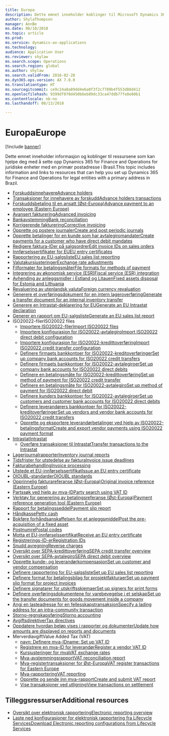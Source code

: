 ```yaml
---
title: Europa
description: Dette emnet inneholder koblinger til Microsoft Dynamics 365 for Finance and Operations-dokumentasjonsressurser for Europa.
author: ShylaThompson
manager: AnnBe
ms.date: 08/10/2018
ms.topic: article
ms.prod: 
ms.service: dynamics-ax-applications
ms.technology: 
audience: Application User
ms.reviewer: shylaw
ms.search.scope: Operations
ms.search.region: global
ms.author: shylaw
ms.search.validFrom: 2016-02-28
ms.dyn365.ops.version: AX 7.0.0
ms.translationtype: HT
ms.sourcegitcommit: ce9c24a0a89dd4e6a0f3f2c7789b4f553d88d412
ms.openlocfilehash: 9399df070d450b6eb89dc33ca47ddb77fe8e60b1
ms.contentlocale: nb-no
ms.lasthandoff: 08/13/2018

---
```


# <a name="europe"></a><span data-ttu-id="d3166-103">Europa</span><span class="sxs-lookup"><span data-stu-id="d3166-103">Europe</span></span> 

[!include [banner](../includes/banner.md)]

<span data-ttu-id="d3166-104">Dette emnet inneholder informasjon og koblinger til ressursene som kan hjelpe deg med å sette opp Dynamics 365 for Finance and Operations for juridiske enheter med en primær postadresse i Brasil.</span><span class="sxs-lookup"><span data-stu-id="d3166-104">This topic includes information and links to resources that can help you set up Dynamics 365 for Finance and Operations for legal entities with a primary address in Brazil.</span></span> 

- [<span data-ttu-id="d3166-105">Forskuddsinnehavere</span><span class="sxs-lookup"><span data-stu-id="d3166-105">Advance holders</span></span>](emea-advance-holders.md)
 - [<span data-ttu-id="d3166-106">Transaksjoner for innehavere av forskudd</span><span class="sxs-lookup"><span data-stu-id="d3166-106">Advance holders transactions</span></span>](emea-advance-holders-transactions.md)
 - [<span data-ttu-id="d3166-107">Forskuddsbetaling til en ansatt (Øst-Europa)</span><span class="sxs-lookup"><span data-stu-id="d3166-107">Advance payment to an employee (Eastern Europe)</span></span>](tasks/advance-payment-employee.md)
- [<span data-ttu-id="d3166-108">Avansert fakturering</span><span class="sxs-lookup"><span data-stu-id="d3166-108">Advanced invoicing</span></span>](emea-advance-invoice.md)
- [<span data-ttu-id="d3166-109">Bankavstemming</span><span class="sxs-lookup"><span data-stu-id="d3166-109">Bank reconciliation</span></span>](emea-bank-reconciliation.md)
- [<span data-ttu-id="d3166-110">Korrigerende fakturering</span><span class="sxs-lookup"><span data-stu-id="d3166-110">Corrective invoicing</span></span>](emea-corrective-invoice.md)
- [<span data-ttu-id="d3166-111">Opprette og postere journaler</span><span class="sxs-lookup"><span data-stu-id="d3166-111">Create and post periodic journals</span></span>](emea-create-post-periodic-journals.md)
- [<span data-ttu-id="d3166-112">Opprette betalinger for en kunde som har avtalegiromandater</span><span class="sxs-lookup"><span data-stu-id="d3166-112">Create payments for a customer who have direct debit mandates</span></span>](tasks/create-payments-customers-who-have-direct-debit-mandates.md)
- [<span data-ttu-id="d3166-113">Redigere faktura-IDer på salgsordrer</span><span class="sxs-lookup"><span data-stu-id="d3166-113">Edit invoice IDs on sales orders</span></span>](emea-edit-invoice-id-sales-orders.md)
- [<span data-ttu-id="d3166-114">Innførselssertifikater for EU</span><span class="sxs-lookup"><span data-stu-id="d3166-114">EU entry certificates</span></span>](emea-entry-certificates.md)
- [<span data-ttu-id="d3166-115">Rapportering av EU-salgsliste</span><span class="sxs-lookup"><span data-stu-id="d3166-115">EU sales list reporting</span></span>](emea-eu-sales-list.md)
- [<span data-ttu-id="d3166-116">Valutakursjusteringer</span><span class="sxs-lookup"><span data-stu-id="d3166-116">Exchange rate adjustments</span></span>](emea-exchange-rate-adjustments.md)
- [<span data-ttu-id="d3166-117">Filformater for betalingsmåter</span><span class="sxs-lookup"><span data-stu-id="d3166-117">File formats for methods of payment</span></span>](emea-select-file-formats-for-the-method-of-payments.md)
- [<span data-ttu-id="d3166-118">Integrering av økonomisk service (ESR)</span><span class="sxs-lookup"><span data-stu-id="d3166-118">Fiscal service (ESR) integration</span></span>](emea-fiscal-service-integration.md)
- [<span data-ttu-id="d3166-119">Avhending av anleggsmidler i Estland og Litauen</span><span class="sxs-lookup"><span data-stu-id="d3166-119">Fixed assets disposal for Estonia and Lithuania</span></span>](emea-credit-note-reverse-fixed-asset-sale.md)
- [<span data-ttu-id="d3166-120">Revaluering av utenlandsk valuta</span><span class="sxs-lookup"><span data-stu-id="d3166-120">Foreign currency revaluation</span></span>](emea-foreign-currency-revaluation.md)
- [<span data-ttu-id="d3166-121">Generere et overføringsdokument for en intern lageroverføring</span><span class="sxs-lookup"><span data-stu-id="d3166-121">Generate a transfer document for an internal inventory transfer</span></span>](tasks/transfer-document-internal-inventory-transfer.md)
- [<span data-ttu-id="d3166-122">Generere en Intrastat-deklarering for EU</span><span class="sxs-lookup"><span data-stu-id="d3166-122">Generate an EU Intrastat declaration</span></span>](tasks/eur-00002-eu-intrastat-declaration.md)
- [<span data-ttu-id="d3166-123">Generer en rapport om EU-salgsliste</span><span class="sxs-lookup"><span data-stu-id="d3166-123">Generate an EU sales list report</span></span>](tasks/eur-00011-eu-sales-list-report.md)
- <span data-ttu-id="d3166-124">ISO20022-filer</span><span class="sxs-lookup"><span data-stu-id="d3166-124">ISO20022 files</span></span>
  - [<span data-ttu-id="d3166-125">Importere ISO20022-filer</span><span class="sxs-lookup"><span data-stu-id="d3166-125">Import ISO20022 files</span></span>](emea-ISO20022-file-formats.md)
  - [<span data-ttu-id="d3166-126">Importere konfigurasjon for ISO20022-avtalegiro</span><span class="sxs-lookup"><span data-stu-id="d3166-126">Import ISO20022 direct debit configuration</span></span>](tasks/import-iso20022-direct-debit-configuration.md)
  - [<span data-ttu-id="d3166-127">Importere konfigurasjon for ISO20022-kredittoverføring</span><span class="sxs-lookup"><span data-stu-id="d3166-127">Import ISO20022 credit transfer configuration</span></span>](tasks/import-iso20022-credit-transfer-configuration.md)
  - [<span data-ttu-id="d3166-128">Definere firmaets bankkontoer for ISO20022-kreditoverføringer</span><span class="sxs-lookup"><span data-stu-id="d3166-128">Set up company bank accounts for ISO20022 credit transfers</span></span>](tasks/set-up-company-bank-accounts-iso20022-credit-transfers.md)
  - [<span data-ttu-id="d3166-129">Definere firmaets bankkontoer for ISO20022-avtalegiroer</span><span class="sxs-lookup"><span data-stu-id="d3166-129">Set up company bank accounts for ISO20022 direct debits</span></span>](tasks/set-up-company-bank-accounts-iso20022-direct-debits.md)
  - [<span data-ttu-id="d3166-130">Definere en betalingsmåte for ISO20022-kredittoverføring</span><span class="sxs-lookup"><span data-stu-id="d3166-130">Set up method of payment for ISO20022 credit transfer</span></span>](tasks/set-up-method-payment-iso20022-credit-transfer.md)
  - [<span data-ttu-id="d3166-131">Definere en betalingsmåte for ISO20022-avtalegiro</span><span class="sxs-lookup"><span data-stu-id="d3166-131">Set up method of payment for ISO20022 direct debit</span></span>](tasks/setup-method-payment-iso20022-direct-debit.md)
  - [<span data-ttu-id="d3166-132">Definere kunders bankkontoer for ISO20022-avtalegiroer</span><span class="sxs-lookup"><span data-stu-id="d3166-132">Set up customers and customer bank accounts for ISO20022 direct debits</span></span>](tasks/set-up-bank-accounts-iso20022-direct-debits.md)
  - [<span data-ttu-id="d3166-133">Definere leverandørers bankkontoer for ISO20022-kreditoverføringer</span><span class="sxs-lookup"><span data-stu-id="d3166-133">Set up vendors and vendor bank accounts for ISO20022 credit transfers</span></span>](tasks/set-up-vendor-iso20022-credit-transfers.md)
  - [<span data-ttu-id="d3166-134">Opprette og eksportere leverandørbetalinger ved hjelp av ISO20022-betalingsformat</span><span class="sxs-lookup"><span data-stu-id="d3166-134">Create and export vendor payments using ISO20022 payment format</span></span>](tasks/create-export-vendor-payments-iso20022-payment-format.md)
- [<span data-ttu-id="d3166-135">Intrastat</span><span class="sxs-lookup"><span data-stu-id="d3166-135">Intrastat</span></span>](emea-intrastat.md)
  - [<span data-ttu-id="d3166-136">Overføre transaksjoner til Intrastat</span><span class="sxs-lookup"><span data-stu-id="d3166-136">Transfer transactions to the Intrastat</span></span>](tasks/transfer-transactions-intrastat.md)
- [<span data-ttu-id="d3166-137">Lagerjournalrapporter</span><span class="sxs-lookup"><span data-stu-id="d3166-137">Inventory journal reports</span></span>](emea-set-up-report-inventory-journal-names.md)
- [<span data-ttu-id="d3166-138">Tidsfrister for utstedelse av faktura</span><span class="sxs-lookup"><span data-stu-id="d3166-138">Invoice issue deadlines</span></span>](emea-invoice-issue-deadline.md)
- [<span data-ttu-id="d3166-139">Fakturabehandling</span><span class="sxs-lookup"><span data-stu-id="d3166-139">Invoice processing</span></span>](emea-invoice-processing.md)
- [<span data-ttu-id="d3166-140">Utstede et EU-innførselssertifikat</span><span class="sxs-lookup"><span data-stu-id="d3166-140">Issue an EU entry certificate</span></span>](tasks/eur-00012-issue-eu-entry-certificate.md)
- [<span data-ttu-id="d3166-141">OIOUBL-standarder</span><span class="sxs-lookup"><span data-stu-id="d3166-141">OIOUBL standards</span></span>](emea-oioubl-standards-electronic-invoicing.md)
- [<span data-ttu-id="d3166-142">Opprinnelig fakturareferanse (Øst-Europa)</span><span class="sxs-lookup"><span data-stu-id="d3166-142">Original invoice reference (Eastern Europe)</span></span>](tasks/ee-00004-original-invoice-reference.md)
- [<span data-ttu-id="d3166-143">Partssøk ved hjelp av mva-ID</span><span class="sxs-lookup"><span data-stu-id="d3166-143">Party search using VAT ID</span></span>](tasks/eur-00015-party-search-vat-id.md)
- [<span data-ttu-id="d3166-144">Verktøy for generering av betalingsreferanse (Øst-Europa)</span><span class="sxs-lookup"><span data-stu-id="d3166-144">Payment reference generation tool (Eastern Europe)</span></span>](tasks/ee-00015-payment-reference-generation-tool.md)
- [<span data-ttu-id="d3166-145">Rapport for betalingsseddel</span><span class="sxs-lookup"><span data-stu-id="d3166-145">Payment slip report</span></span>](emea-eur-payment-slip-report-giro.md)
- [<span data-ttu-id="d3166-146">Håndkasse</span><span class="sxs-lookup"><span data-stu-id="d3166-146">Petty cash</span></span>](emea-petty-cash.md)
- [<span data-ttu-id="d3166-147">Bokføre forhåndsanskaffelsen for et anleggsmiddel</span><span class="sxs-lookup"><span data-stu-id="d3166-147">Post the pre-acquisition of a fixed asset</span></span>](emea-pre-acquisition-acquisition-fixed-asset.md)
- [<span data-ttu-id="d3166-148">Postnumre</span><span class="sxs-lookup"><span data-stu-id="d3166-148">Postal codes</span></span>](emea-import-create-postal-codes-manually.md)
- [<span data-ttu-id="d3166-149">Motta et EU-innførselssertifikat</span><span class="sxs-lookup"><span data-stu-id="d3166-149">Receive an EU entry certificate</span></span>](tasks/eur-00012-receive-eu-entry-certificate.md)
- [<span data-ttu-id="d3166-150">Registrerings-ID-er</span><span class="sxs-lookup"><span data-stu-id="d3166-150">Registration IDs</span></span>](emea-registration-ids.md)
- [<span data-ttu-id="d3166-151">Snudd avregning</span><span class="sxs-lookup"><span data-stu-id="d3166-151">Reverse charges</span></span>](emea-reverse-charge.md)
- [<span data-ttu-id="d3166-152">Oversikt over SEPA-kredittoverføring</span><span class="sxs-lookup"><span data-stu-id="d3166-152">SEPA credit transfer overview</span></span>](../accounts-payable/sepa-credit-transfer.md)
- [<span data-ttu-id="d3166-153">Oversikt over SEPA-avtalegiro</span><span class="sxs-lookup"><span data-stu-id="d3166-153">SEPA direct debit overview</span></span>](../accounts-receivable/sepa-direct-debit-overview.md)
- [<span data-ttu-id="d3166-154">Opprette kunde- og leverandørkompensasjon</span><span class="sxs-lookup"><span data-stu-id="d3166-154">Set up customer and vendor compensation</span></span>](emea-compensation-customer-vendor-transactions.md)
- [<span data-ttu-id="d3166-155">Definere rapportering for EU-salgsliste</span><span class="sxs-lookup"><span data-stu-id="d3166-155">Set up EU sales list reporting</span></span>](tasks/eur-00011-eu-sales-list-reporting.md)
- [<span data-ttu-id="d3166-156">Definere format for betalingsbilag for prosjektfakturaer</span><span class="sxs-lookup"><span data-stu-id="d3166-156">Set up payment slip format for project invoices</span></span>](tasks/set-up-payment-slip-format-project-invoices.md)
- [<span data-ttu-id="d3166-157">Definere signatarer for utskriftsskjemaer</span><span class="sxs-lookup"><span data-stu-id="d3166-157">Set up signers for print forms</span></span>](emea-set-up-signers-for-printing-forms.md)
- [<span data-ttu-id="d3166-158">Definere overføringsdokumentene for varebevegelse i et selskap</span><span class="sxs-lookup"><span data-stu-id="d3166-158">Set up the transfer documents for goods movement inside a company</span></span>](tasks/set-up-transfer-documents-goods-movement-inside-company.md)
- [<span data-ttu-id="d3166-159">Angi en lasteadresse for en fellesskapstransaksjon</span><span class="sxs-lookup"><span data-stu-id="d3166-159">Specify a lading address for an intra-community transaction</span></span>](tasks/eur-00002-specify-lading-address-intra-community.md)
- [<span data-ttu-id="d3166-160">Storno-regnskapsføring</span><span class="sxs-lookup"><span data-stu-id="d3166-160">Storno accounting</span></span>](emea-storno.md)
- [<span data-ttu-id="d3166-161">Avgiftsdirektiver</span><span class="sxs-lookup"><span data-stu-id="d3166-161">Tax directives</span></span>](emea-tax-directives.md)
- [<span data-ttu-id="d3166-162">Oppdatere hvordan beløp vises i rapporter og dokumenter</span><span class="sxs-lookup"><span data-stu-id="d3166-162">Update how amounts are displayed on reports and documents</span></span>](emea-amount-printing-forms.md)
- <span data-ttu-id="d3166-163">Merverdiavgift</span><span class="sxs-lookup"><span data-stu-id="d3166-163">Value Added Tax (VAT)</span></span>
  - [<span data-ttu-id="d3166-164">navn: Definere mva-ID</span><span class="sxs-lookup"><span data-stu-id="d3166-164">name: Set up VAT ID</span></span>](tasks/eur-00015-vat-id.md)
  - [<span data-ttu-id="d3166-165">Registrere en mva-ID for leverandør</span><span class="sxs-lookup"><span data-stu-id="d3166-165">Register a vendor VAT ID</span></span>](tasks/eur-00015-registration-vendor-vat-id.md)
  - [<span data-ttu-id="d3166-166">Kursjusteringer for mva</span><span class="sxs-lookup"><span data-stu-id="d3166-166">VAT exchange rates</span></span>](emea-vat-exchange-rate.md)
  - [<span data-ttu-id="d3166-167">Mva-avstemmingsrapport</span><span class="sxs-lookup"><span data-stu-id="d3166-167">VAT reconciliation report</span></span>](tasks/eur-00018-vat-reconciliation-report.md)
  - [<span data-ttu-id="d3166-168">Mva-registertransaksjoner for Øst-Europa</span><span class="sxs-lookup"><span data-stu-id="d3166-168">VAT register transactions for Eastern Europe</span></span>](emea-vat-register-transactions.md)
  - [<span data-ttu-id="d3166-169">Mva-rapportering</span><span class="sxs-lookup"><span data-stu-id="d3166-169">VAT reporting</span></span>](emea-vat-reporting.md)
  - [<span data-ttu-id="d3166-170">Opprette og sende inn mva-rapport</span><span class="sxs-lookup"><span data-stu-id="d3166-170">Create and submit VAT report</span></span>](tasks/create-submit-vat-report.md)
  - [<span data-ttu-id="d3166-171">Vise transaksjoner ved utligning</span><span class="sxs-lookup"><span data-stu-id="d3166-171">View transactions on settlement</span></span>](emea-transactions-settlement-form.md)

## <a name="additional-resources"></a><span data-ttu-id="d3166-172">Tilleggsressurser</span><span class="sxs-lookup"><span data-stu-id="d3166-172">Additional resources</span></span>

- [<span data-ttu-id="d3166-173">Oversikt over elektronisk rapportering</span><span class="sxs-lookup"><span data-stu-id="d3166-173">Electronic reporting overview</span></span>](../../dev-itpro/analytics/general-electronic-reporting.md)
- [<span data-ttu-id="d3166-174">Laste ned konfigurasjoner for elektronisk rapportering fra Lifecycle Services</span><span class="sxs-lookup"><span data-stu-id="d3166-174">Download Electronic reporting configurations from Lifecycle Services</span></span>](../../dev-itpro/analytics/download-electronic-reporting-configuration-lcs.md)


